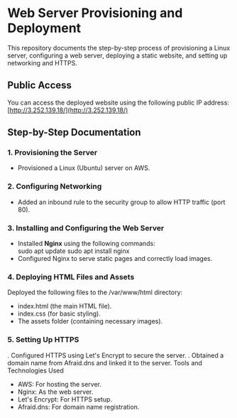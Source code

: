 # Web Server Provisioning and Deployment  

This repository documents the step-by-step process of provisioning a Linux server, configuring a web server, deploying a static website, and setting up networking and HTTPS.  


## Public Access  
You can access the deployed website using the following public IP address:  
[http://3.252.139.18/](http://3.252.139.18/)  


## Step-by-Step Documentation  

### 1. Provisioning the Server  
- Provisioned a Linux (Ubuntu) server on AWS.


### 2. Configuring Networking  
- Added an inbound rule to the security group to allow HTTP traffic (port 80).  


### 3. Installing and Configuring the Web Server  
- Installed **Nginx** using the following commands:  
  sudo apt update
  sudo apt install nginx
- Configured Nginx to serve static pages and correctly load images.

### 4. Deploying HTML Files and Assets
Deployed the following files to the /var/www/html directory:
- index.html (the main HTML file).
- index.css (for basic styling).
- The assets folder (containing necessary images).

### 5. Setting Up HTTPS
. Configured HTTPS using Let's Encrypt to secure the server.
. Obtained a domain name from Afraid.dns and linked it to the server.
Tools and Technologies Used
- AWS: For hosting the server.
- Nginx: As the web server.
- Let's Encrypt: For HTTPS setup.
- Afraid.dns: For domain name registration.
